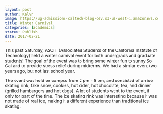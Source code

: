 ```yaml
---
layout: post
author: Kalyn
image: https://ug-admissions-caltech-blog-dev.s3-us-west-1.amazonaws.com/old_pictures/caltech_as_it_happens/6a0105349b8251970b01bb097a1b20970d.jpg
title: Winter Carnival
categories: [academics]
status: Publish
date: 2017-02-21
---
```



This past Saturday, ASCIT (Associated Students of the California Institute of Technology) held a winter carnival event for both undergrads and graduate students! The goal of the event was to bring some winter fun to sunny So Cal and to provide stress relief during midterms. We had a similar event two years ago, but not last school year.

The event was held on campus from 2 pm - 8 pm, and consisted of an ice skating rink, fake snow, cookies, hot cider, hot chocolate, tea, and dinner (grilled hamburgers and hot dogs). A lot of students went to the event, if only for part of the time. The ice skating rink was interesting because it was not made of real ice, making it a different experience than traditional ice skating.

